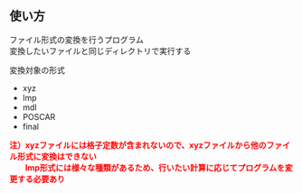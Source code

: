 ## 使い方  

ファイル形式の変換を行うプログラム  
変換したいファイルと同じディレクトリで実行する

変換対象の形式
  - xyz  
  - lmp  
  - mdl
  - POSCAR
  - final  

**<span style="color: red; ">注）xyzファイルには格子定数が含まれないので、xyzファイルから他のファイル形式に変換はできない  
　　lmp形式には様々な種類があるため、行いたい計算に応じてプログラムを変更する必要あり</span>**

